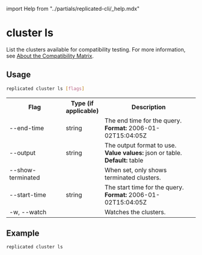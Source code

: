 import Help from "../partials/replicated-cli/_help.mdx"


# cluster ls

List the clusters available for compatibility testing. For more information, see [About the Compatibility Matrix](/vendor/testing-about).


## Usage

```bash
replicated cluster ls [flags]
```

  <table>
  <tr>
    <th width="30%">Flag</th>
    <th width="20%">Type (if applicable)</th>
    <th width="50%">Description</th>
  </tr>
  <Help/>
  <tr>
    <td>--end-time</td>
    <td>string</td>
    <td>The end time for the query. <strong>Format:</strong> 2006-01-02T15:04:05Z</td>
  </tr>
  <tr>
    <td>--output</td>
    <td>string</td>
    <td>The output format to use. <strong>Value values:</strong> json or table. <strong>Default:</strong> table</td>
  </tr>
  <tr>
    <td>--show-terminated</td>
    <td></td>
    <td>When set, only shows terminated clusters.</td>
  </tr>
  <tr>
    <td>--start-time</td>
    <td>string</td>
    <td>The start time for the query. <strong>Format:</strong> 2006-01-02T15:04:05Z</td>
  </tr>
  <tr>
    <td>-w, --watch</td>
    <td></td>
    <td>Watches the clusters.</td>
  </tr>
</table>

## Example

```bash
replicated cluster ls
```
                 
